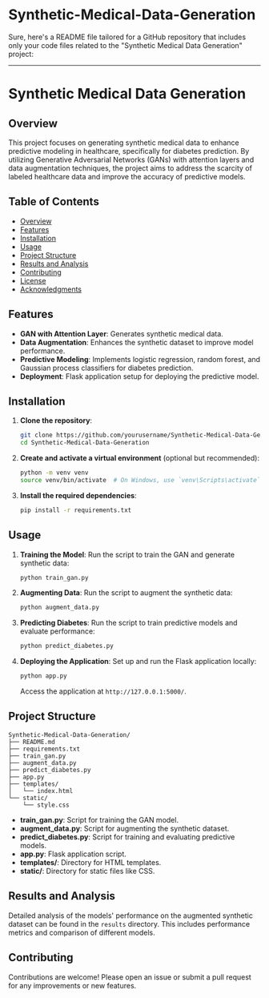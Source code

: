 # Synthetic-Medical-Data-Generation
Sure, here's a README file tailored for a GitHub repository that includes only your code files related to the "Synthetic Medical Data Generation" project:

---

# Synthetic Medical Data Generation

## Overview

This project focuses on generating synthetic medical data to enhance predictive modeling in healthcare, specifically for diabetes prediction. By utilizing Generative Adversarial Networks (GANs) with attention layers and data augmentation techniques, the project aims to address the scarcity of labeled healthcare data and improve the accuracy of predictive models.

## Table of Contents

- [Overview](#overview)
- [Features](#features)
- [Installation](#installation)
- [Usage](#usage)
- [Project Structure](#project-structure)
- [Results and Analysis](#results-and-analysis)
- [Contributing](#contributing)
- [License](#license)
- [Acknowledgments](#acknowledgments)

## Features

- **GAN with Attention Layer**: Generates synthetic medical data.
- **Data Augmentation**: Enhances the synthetic dataset to improve model performance.
- **Predictive Modeling**: Implements logistic regression, random forest, and Gaussian process classifiers for diabetes prediction.
- **Deployment**: Flask application setup for deploying the predictive model.

## Installation

1. **Clone the repository**:
    ```sh
    git clone https://github.com/yourusername/Synthetic-Medical-Data-Generation.git
    cd Synthetic-Medical-Data-Generation
    ```

2. **Create and activate a virtual environment** (optional but recommended):
    ```sh
    python -m venv venv
    source venv/bin/activate  # On Windows, use `venv\Scripts\activate`
    ```

3. **Install the required dependencies**:
    ```sh
    pip install -r requirements.txt
    ```

## Usage

1. **Training the Model**:
    Run the script to train the GAN and generate synthetic data:
    ```sh
    python train_gan.py
    ```

2. **Augmenting Data**:
    Run the script to augment the synthetic data:
    ```sh
    python augment_data.py
    ```

3. **Predicting Diabetes**:
    Run the script to train predictive models and evaluate performance:
    ```sh
    python predict_diabetes.py
    ```

4. **Deploying the Application**:
    Set up and run the Flask application locally:
    ```sh
    python app.py
    ```
    Access the application at `http://127.0.0.1:5000/`.

## Project Structure

```
Synthetic-Medical-Data-Generation/
├── README.md
├── requirements.txt
├── train_gan.py
├── augment_data.py
├── predict_diabetes.py
├── app.py
├── templates/
│   └── index.html
└── static/
    └── style.css
```

- **train_gan.py**: Script for training the GAN model.
- **augment_data.py**: Script for augmenting the synthetic dataset.
- **predict_diabetes.py**: Script for training and evaluating predictive models.
- **app.py**: Flask application script.
- **templates/**: Directory for HTML templates.
- **static/**: Directory for static files like CSS.

## Results and Analysis

Detailed analysis of the models' performance on the augmented synthetic dataset can be found in the `results` directory. This includes performance metrics and comparison of different models.

## Contributing

Contributions are welcome! Please open an issue or submit a pull request for any improvements or new features.

